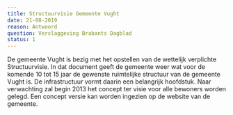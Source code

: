 ```yaml
---
title: Structuurvisie Gemeente Vught
date: 21-08-2019
reason: Antwoord
question: Verslaggeving Brabants Dagblad
status: 1
---
```

De gemeente Vught is bezig met het opstellen van de wettelijk verplichte Structuurvisie. In dat document geeft de gemeente weer wat voor de komende 10 tot 15 jaar de gewenste ruimtelijke structuur van de gemeente Vught is. De infrastructuur vormt daarin een belangrijk hoofdstuk. Naar verwachting zal begin 2013 het concept ter visie voor alle bewoners worden gelegd. Een  concept versie kan worden ingezien op de website van de gemeente.

